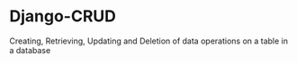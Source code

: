 # Django-CRUD
Creating, Retrieving, Updating and Deletion of data operations on a table in a database
